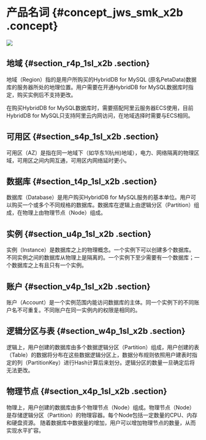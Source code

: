 # 产品名词 {#concept_jws_smk_x2b .concept}

![](http://static-aliyun-doc.oss-cn-hangzhou.aliyuncs.com/assets/img/18487/153690682210143_zh-CN.png)

## 地域 {#section_r4p_1sl_x2b .section}

地域（Region）指的是用户所购买的HybridDB for MySQL \(原名PetaData\)数据库的服务器所处的地理位置。用户需要在开通HybridDB for MySQL数据库时指定，购买实例后不支持更改。

在购买HybridDB for MySQL数据库时，需要搭配阿里云服务器ECS使用，目前HybridDB for MySQL只支持阿里云内网访问，在地域选择时需要与ECS相同。

## 可用区 {#section_s4p_1sl_x2b .section}

可用区（AZ）是指在同一地域下（如华东1\(杭州\)地域），电力、网络隔离的物理区域，可用区之间内网互通，可用区内网络延时更小。

## 数据库 {#section_t4p_1sl_x2b .section}

数据库（Database）是用户购买HybridDB for MySQL服务的基本单位。用户可以购买一个或多个不同规格的数据库。数据库在逻辑上由逻辑分区（Partition）组成，在物理上由物理节点（Node）组成。

## 实例 {#section_u4p_1sl_x2b .section}

实例（Instance）是数据库之上的物理概念。一个实例下可以创建多个数据库。不同实例之间的数据库从物理上是隔离的。一个实例下至少需要有一个数据库；一个数据库之上有且只有一个实例。

## 账户 {#section_v4p_1sl_x2b .section}

账户（Account）是一个实例范围内能访问数据库的主体。同一个实例下的不同账户名不可重复。不同账户在同一实例内的权限是相同的。

## 逻辑分区与表 {#section_w4p_1sl_x2b .section}

逻辑上，用户创建的数据库由多个数据逻辑分区（Partition）组成，用户创建的表（Table）的数据将分布在这些数据逻辑分区上，数据分布规则依照用户建表时指定的列（PartitionKey）进行Hash计算后来划分。逻辑分区的数量一旦确定后将无法更改。

## 物理节点 {#section_x4p_1sl_x2b .section}

物理上，用户创建的数据库由多个物理节点（Node）组成。物理节点（Node）是存储逻辑分区（Partition）的物理容器。每个Node包括一定数量的CPU、内存和硬盘资源。 随着数据库中数据量的增加，用户可以增加物理节点的数量，从而实现水平扩容。

